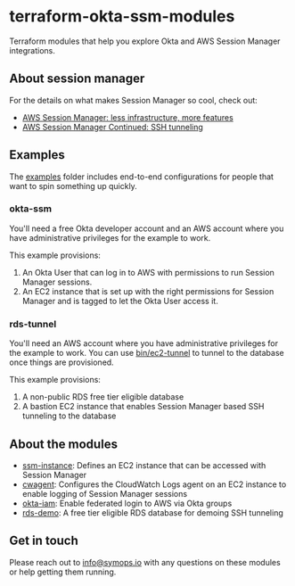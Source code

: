 # terraform-okta-ssm-modules

Terraform modules that help you explore Okta and AWS Session Manager integrations.

## About session manager

For the details on what makes Session Manager so cool, check out:

* [AWS Session Manager: less infrastructure, more features](docs/AWSSessionManagerLessInfrastructureMoreFeatures.md)
* [AWS Session Manager Continued: SSH tunneling](docs/AWSSessionManagerContinuedSSHTunneling.md)

## Examples

The [examples](examples) folder includes end-to-end configurations for people that want to spin something up quickly.

### okta-ssm

You'll need a free Okta developer account and an AWS account where you have administrative privileges for the example to work.

This example provisions:

1. An Okta User that can log in to AWS with permissions to run Session Manager sessions.
2. An EC2 instance that is set up with the right permissions for Session Manager and is tagged to let the Okta User access it.

### rds-tunnel

You'll need an AWS account where you have administrative privileges for the example to work. You can use [bin/ec2-tunnel](bin/ec2-tunnel) to tunnel to the database once things are provisioned.

This example provisions:

1. A non-public RDS free tier eligible database
2. A bastion EC2 instance that enables Session Manager based SSH tunneling to the database


## About the modules

* [ssm-instance](modules/ssm-instance): Defines an EC2 instance that can be accessed with Session Manager
* [cwagent](modules/cwagent): Configures the CloudWatch Logs agent on an EC2 instance to enable logging of Session Manager sessions
* [okta-iam](modules/okta-iam): Enable federated login to AWS via Okta groups
* [rds-demo](modules/rds-demo): A free tier eligible RDS database for demoing SSH tunneling

## Get in touch

Please reach out to info@symops.io with any questions on these modules or help getting them running.

